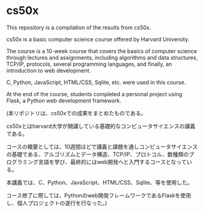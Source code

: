 # cs50x
This repository is a compilation of the results from cs50x.

cs50x is a basic computer science course offered by Harvard University.

The course is a 10-week course that covers the basics of computer science through lectures and assignments, including algorithms and data structures, TCP/IP, protocols, several programming languages, and finally, an introduction to web development.

C, Python, JavaScript, HTML/CSS, Sqlite, etc. were used in this course.

At the end of the course, students completed a personal project using Flask, a Python web development framework.

(本リポジトリは、cs50xでの成果をまとめたものである。

cs50xとはharvard大学が開講している基礎的なコンピュータサイエンスの講義である。

コースの概要としては、10週間ほどで講義と課題を通しコンピュータサイエンスの基礎である、アルゴリズムとデータ構造、TCP/IP、プロトコル、数種類のプログラミング言語を学び、最終的にはweb開発へと入門するコースとなっている。

本講義では、C、Python、JavaScript、HTML/CSS、Sqlite、等を使用した。

コース修了に際しては、Pythonのweb開発フレームワークであるFlaskを使用し、個人プロジェクトの遂行を行なった。)
